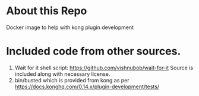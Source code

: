 # About this Repo

Docker image to help with kong plugin development

# Included code from other sources.

1. Wait for it shell script: https://github.com/vishnubob/wait-for-it
Source is included along with necessary license.
2. bin/busted which is provided from kong as per https://docs.konghq.com/0.14.x/plugin-development/tests/
